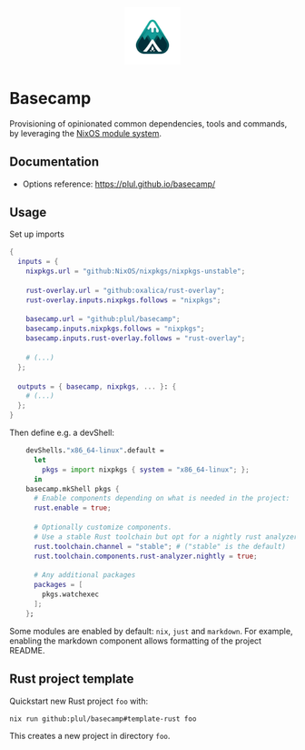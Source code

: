 <p align="center">
  <img src="assets/logo.webp" alt="Logo" width="20%">
</p>

# Basecamp

Provisioning of opinionated common dependencies, tools and commands, by leveraging the [NixOS module system](https://nixos.wiki/wiki/NixOS_modules).

## Documentation

- Options reference: <https://plul.github.io/basecamp/>

## Usage

Set up imports

```nix
{
  inputs = {
    nixpkgs.url = "github:NixOS/nixpkgs/nixpkgs-unstable";

    rust-overlay.url = "github:oxalica/rust-overlay";
    rust-overlay.inputs.nixpkgs.follows = "nixpkgs";

    basecamp.url = "github:plul/basecamp";
    basecamp.inputs.nixpkgs.follows = "nixpkgs";
    basecamp.inputs.rust-overlay.follows = "rust-overlay";

    # (...)
  };

  outputs = { basecamp, nixpkgs, ... }: {
    # (...)
  };
}
```

Then define e.g. a devShell:

```nix
    devShells."x86_64-linux".default = 
      let
        pkgs = import nixpkgs { system = "x86_64-linux"; };
      in
    basecamp.mkShell pkgs {
      # Enable components depending on what is needed in the project:
      rust.enable = true;

      # Optionally customize components.
      # Use a stable Rust toolchain but opt for a nightly rust analyzer:
      rust.toolchain.channel = "stable"; # ("stable" is the default)
      rust.toolchain.components.rust-analyzer.nightly = true;

      # Any additional packages
      packages = [
        pkgs.watchexec
      ];
    };
```

Some modules are enabled by default: `nix`, `just` and `markdown`.
For example, enabling the markdown component allows formatting of the project README.

## Rust project template

Quickstart new Rust project `foo` with:

```console
nix run github:plul/basecamp#template-rust foo
```

This creates a new project in directory `foo`.
